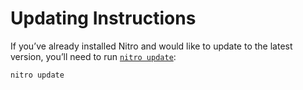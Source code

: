 # Updating Instructions

If you’ve already installed Nitro and would like to update to the latest version, you’ll need to run [`nitro update`](commands.md#update):

```bash
nitro update
```
